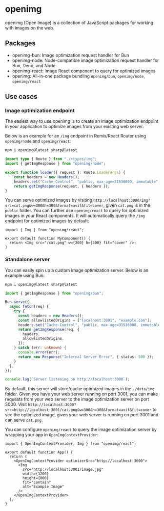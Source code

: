 # openimg

openimg (Open Image) is a collection of JavaScript packages for working with images on the web.

## Packages

- openimg-bun: Image optimization request handler for Bun
- openimg-node: Node-compatible image optimization request handler for Bun, Deno, and Node
- openimg-react: Image React component to query for optimized images
- openimg: All-in-one package bundling `openimg/bun`, `openimg/node`, `openimg/react`

## Use cases

### Image optimization endpoint

The easiest way to use openimg is to create an image optimization endpoint in your application to optimize images from your existing web server.

Below is an example for an `/img` endpoint in Remix/React Router using `openimg/node` and `openimg/react`:

```bash
npm i openimg@latest sharp@latest
```

```typescript
import type { Route } from "./+types/img";
import { getImgResponse } from "openimg/node";

export function loader({ request }: Route.LoaderArgs) {
    const headers = new Headers();
    headers.set("Cache-Control", "public, max-age=31536000, immutable");
    return getImgResponse(request, { headers });
}
```

You can serve optimized images by visiting `http://localhost:3000/img?src=cat.png&w=300&h=300&format=avif&fit=cover`, given `cat.png` is in the `public` folder. You can further use `openimg/react` to query for optimized images in your React components. It will automatically query the `/img` endpoint for optimized images by default:

```tsx
import { Img } from "openimg/react";

export default function MyComponent() {
  return <Img src="/cat.png" w={300} h={300} fit="cover" />;
}
```

### Standalone server

You can easily spin up a custom image optimization server. Below is an example using Bun:

```bash
npm i openimg@latest sharp@latest
```

```typescript
import { getImgResponse } from "openimg/bun";

Bun.serve({
  async fetch(req) {
    try {
      const headers = new Headers();
      const allowlistedOrigins = ["localhost:3001", "example.com"];
      headers.set("Cache-Control", "public, max-age=31536000, immutable");
      return getImgResponse(req, {
        headers,
        allowlistedOrigins,
      });
    } catch (err: unknown) {
      console.error(err);
      return new Response("Internal Server Error", { status: 500 });
    }
  },
});

console.log(`Server listening on http://localhost:3000`);
```

By default, this server will store/cache optimized images in the `./data/img` folder. Given you have your web server running on port 3001, you can make requests from your web server to the image optimization server on port 3000. Visit `http://localhost:3000?src=http://localhost:3001/cat.png&w=300&h=300&format=avif&fit=cover` to see the optimized image, given your web server is running on port 3001 and can serve `cat.png`.

You can configure `openimg/react` to query the image optimization server by wrapping your app in `OpenImgContextProvider`:

```tsx
import { OpenImgContextProvider, Img } from "openimg/react";

export default function App() {
  return (
    <OpenImgContextProvider optimizerSrc="http://localhost:3000">
      <Img
        src="http://localhost:3001/image.jpg"
        width={1200}
        height={800}
        fit="contain"
        alt="Example Image"
      />
    </OpenImgContextProvider>
  );
}
```
